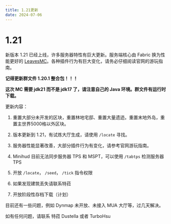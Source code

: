 ```yaml
---
title: 1.21更新
date: 2024-07-06
---
```


# 1.21

新版本 1.21 已经上线，许多服务器特性有巨大更新。服务端核心由 Fabric 换为性能更好的 [LeavesMC](https://leavesmc.org/)。各种插件行为有巨大变化，请务必仔细阅读官网的游玩指南。

**记得更新群文件 1.20.1 整合包！！！**

**这次 MC 需要 jdk21 而不是 jdk17 了，请注意自己的 Java 环境。群文件有运行时下载。**

更新内容：

1. 重置大部分未开发的区块，重置林地宅邸、重置大量遗迹。重置末地外岛，重置主世界5000格以外区块。

2. 版本更新到 1.21，有试炼大厅生成，请使用 `/locate` 寻找。

3. 服务器性能显著改善，大部分插件行为有变化，请参考官网游玩指南。

4. Minihud 目前无法同步服务器 TPS 和 MSPT，可以使用 `/tabtps` 检测服务器 TPS

5. 开放 `/locate`， `/seed`， `/tick` 指令权限

6. 如果发现建筑丢失请联系特菈

7. 开放阶段性存档下载（计划）

目前还有一些问题，例如 Dynmap 未开放、未接入 MUA 大厅等，过几天解决。

如有任何问题，请联系 特菈 Dustella 或者 TurboHsu
